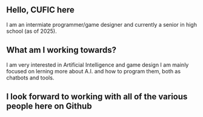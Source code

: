 ## Hello, CUFIC here
I am an intermiate programmer/game designer and currently a senior in high school (as of 2025).
## What am I working towards?
I am very interested in Artificial Intelligence and game design
I am mainly focused on lerning more about A.I. and how to program them, both as chatbots and tools.
## I look forward to working with all of the various people here on Github
<!--
**CUFIC/CUFIC** is a ✨ _special_ ✨ repository because its `README.md` (this file) appears on your GitHub profile.

Here are some ideas to get you started:

- 🔭 I’m currently working on ...
- 🌱 I’m currently learning ...
- 👯 I’m looking to collaborate on ...
- 🤔 I’m looking for help with ...
- 💬 Ask me about ...
- 📫 How to reach me: ...
- 😄 Pronouns: ...
- ⚡ Fun fact: ...
-->
